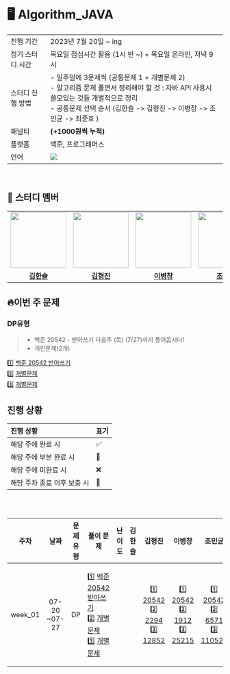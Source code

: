 # 🖥 Algorithm_JAVA

<table>
  <tr>
    <td>진행 기간</td>
    <td>2023년 7월 20일 ~ ing </td>
  </tr>
  <tr>
    <td>정기 스터디 시간</td>
    <td>목요일 점심시간 활용 (1시 반 ~) + 목요일 온라인, 저녁 9시</td>
</tr>
  <tr>
    <td>스터디 진행 방법</td>
    <td>
    - 일주일에 3문제씩 (공통문제 1  + 개별문제 2) <br>
    - 알고리즘 문제 풀면서 정리해야 할 것 : 자바 API 사용시 쓸모있는 것들 개별적으로 정리<br>
    - 공통문제 선택 순서 (김한슬 -> 김형진 -> 이병창 -> 조민균 -> 최준호 )<br>
    </td>
  </tr>
 <tr>
   <td>패널티</td> 
   <td><b>(+1000원씩 누적)</b></td>
 </tr>
  <tr>
    <td>플랫폼</td>
    <td>백준, 프로그래머스</td>
  </tr>
  <tr>
    <td>언어</td>
    <td><img src="https://img.shields.io/badge/Java-007396.svg?&style=for-the-badge&logo=Java&logoColor=white">
    </td>
  </tr>
</table>

<br/>

## 🤖 스터디 멤버
<table>
 <tr>
    <td align="center"><a href="https://github.com/slcloe"><img src="https://avatars.githubusercontent.com/u/67732600?v=4" width="130px;" alt=""></a></td>
    <td align="center"><a href="https://github.com/HyeongjinKim98"><img src="https://avatars.githubusercontent.com/u/79950123?v=4" width="130px;" alt=""></a></td>
    <td align="center"><a href="https://github.com/dig04214"><img src="https://avatars.githubusercontent.com/u/81416039?v=4" width="130px;" alt=""></a></td>
    <td align="center"><a href="https://github.com/jmg9776"><img src="https://avatars.githubusercontent.com/u/82408159?v=4" width="130px;" alt=""></a></td>
    <td align="center"><a href="https://github.com/junoade"><img src="https://avatars.githubusercontent.com/u/54317409?v=4" width="130px;" alt=""></a></td>
  </tr>
  <tr>
    <td align="center"><a href="https://github.com/slcloe"><b>김한슬</b></a></td>
    <td align="center"><a href="https://github.com/HyeongjinKim98"><b>김형진</b></a></td>
    <td align="center"><a href="https://github.com/dig04214"><b>이병창</b></a></td>
    <td align="center"><a href="https://github.com/jmg9776"><b>조민균</b></a></td>
    <td align="center"><a href="https://github.com/junoade"><b>최준호</b></a></td>
  </tr>
</table>

## 🔥이번 주 문제

### DP유형
> - 백준 20542 - 받아쓰기 다음주 (목) (7/27)까지 풀어옵시다!
> - 개인문제(2개)
  
1️⃣ [백준 20542 받아쓰기](https://www.acmicpc.net/problem/20542)<br>
2️⃣ [개별문제](링크) <br>
3️⃣ [개별문제](링크) 



## 진행 상황

| 진행 상황            | 표기  |
|:-----------------|:----|
| 해당 주에 완료 시       | ✅   |
| 해당 주에 부분 완료 시    | 🔢  |
| 해당 주에 미완료 시      | ❌   |
| 해당 주차 종료 이후 보충 시 | 🔺  |

<br/>

<br>

|   주차    |      날짜       | 문제 유형 | 풀이 문제 | 난이도 |김한슬 | 김형진 | 이병창 |                                                                             조민균                                                                             | 최준호 |
|:-------:|:-------------:|:-------:|:-------:|:-------:|:-------:|:---------:|:--------:|:-----------------------------------------------------------------------------------------------------------------------------------------------------------:|:---:|
| week_01 |07-20<br>~07-27| DP  | <p align=left> 1️⃣ [백준 20542<br>받아쓰기](https://www.acmicpc.net/problem/20542) <br> 2️⃣ [개별문제](링크) <br> 3️⃣ [개별문제](링크)   </p> |         |         | 1️⃣ [20542](https://www.acmicpc.net/problem/20542) <br/> 2️⃣ [2294](https://www.acmicpc.net/problem/2294) <br/> 3️⃣ [12852](https://www.acmicpc.net/problem/12852)|1️⃣ [20542](https://www.acmicpc.net/problem/20542) <br> 2️⃣ [1912](https://www.acmicpc.net/problem/1912) <br> 3️⃣ [25215](https://www.acmicpc.net/problem/25215) |1️⃣ [20542](https://www.acmicpc.net/problem/20542) <br> 2️⃣ [6571](https://www.acmicpc.net/problem/6571) <br> 3️⃣ [110523](https://www.acmicpc.net/problem/11053) |     |


